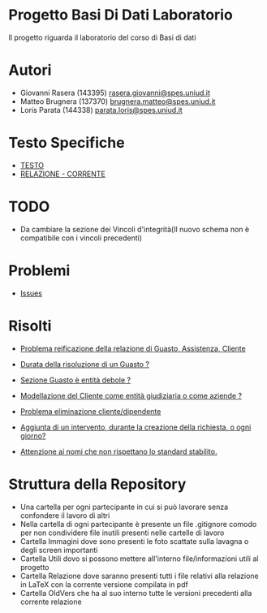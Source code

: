 # Progetto Basi Di Dati Laboratorio
Il progetto riguarda il laboratorio del corso di Basi di dati

# Autori
- Giovanni Rasera (143395) rasera.giovanni@spes.uniud.it
- Matteo Brugnera (137370) brugnera.matteo@spes.uniud.it
- Loris Parata (144338) parata.loris@spes.uniud.it

# Testo Specifiche
- [TESTO](https://github.com/GiovanniRaseraF/ProgettoBasiDiDatiLaboratorio/blob/main/Consegna.pdf)
- [RELAZIONE - CORRENTE](https://github.com/GiovanniRaseraF/ProgettoBasiDiDatiLaboratorio/blob/main/Relazione/Relazione%20basi%20di%20dati.pdf)

# TODO
- Da cambiare la sezione dei Vincoli d'integrità(Il nuovo schema non è compatibile con i vincoli precedenti)

# Problemi
- [Issues](https://github.com/GiovanniRaseraF/ProgettoBasiDiDatiLaboratorio/issues)

# Risolti
- [Problema reificazione della relazione di Guasto, Assistenza, Cliente](https://github.com/GiovanniRaseraF/ProgettoBasiDiDatiLaboratorio/issues/5)
- [Durata della risoluzione di un Guasto ?](https://github.com/GiovanniRaseraF/ProgettoBasiDiDatiLaboratorio/issues/3)
- [Sezione Guasto è entità debole ?](https://github.com/GiovanniRaseraF/ProgettoBasiDiDatiLaboratorio/issues/2)

- [Modellazione del Cliente come entità giudiziaria o come aziende ?](https://github.com/GiovanniRaseraF/ProgettoBasiDiDatiLaboratorio/issues/6)
- [Problema eliminazione cliente/dipendente](https://github.com/GiovanniRaseraF/ProgettoBasiDiDatiLaboratorio/issues/1)
- [Aggiunta di un intervento, durante la creazione della richiesta, o ogni giorno?](https://github.com/GiovanniRaseraF/ProgettoBasiDiDatiLaboratorio/issues/4)
- [Attenzione ai nomi che non rispettano lo standard stabilito.](https://github.com/GiovanniRaseraF/ProgettoBasiDiDatiLaboratorio/issues/7)

# Struttura della Repository
- Una cartella per ogni partecipante in cui si può lavorare senza confondere il lavoro di altri
- Nella cartella di ogni partecipante è presente un file .gitignore comodo per non condividere file inutili presenti nelle cartelle di lavoro 
- Cartella Immagini dove sono presenti le foto scattate sulla lavagna o degli screen importanti
- Cartella Utili dovo si possono mettere all'interno file/informazioni utili al progetto
- Cartella Relazione dove saranno presenti tutti i file relativi alla relazione in LaTeX con la corrente versione compilata in pdf
- Cartella OldVers che ha al suo interno tutte le versioni precedenti alla corrente relazione 

